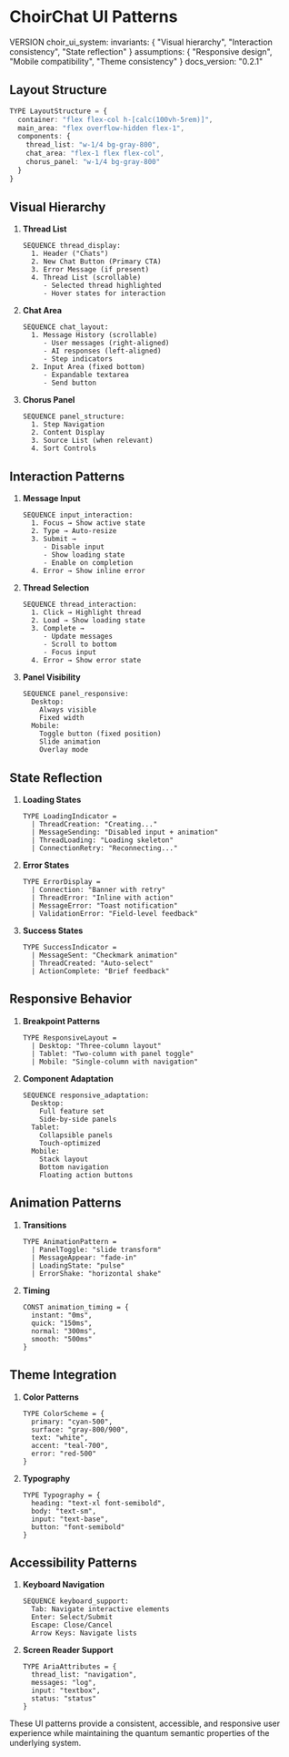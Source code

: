 # ChoirChat UI Patterns

VERSION choir_ui_system:
invariants: {
"Visual hierarchy",
"Interaction consistency",
"State reflection"
}
assumptions: {
"Responsive design",
"Mobile compatibility",
"Theme consistency"
}
docs_version: "0.2.1"

## Layout Structure

```typescript
TYPE LayoutStructure = {
  container: "flex flex-col h-[calc(100vh-5rem)]",
  main_area: "flex overflow-hidden flex-1",
  components: {
    thread_list: "w-1/4 bg-gray-800",
    chat_area: "flex-1 flex flex-col",
    chorus_panel: "w-1/4 bg-gray-800"
  }
}
```

## Visual Hierarchy

1. **Thread List**

   ```
   SEQUENCE thread_display:
     1. Header ("Chats")
     2. New Chat Button (Primary CTA)
     3. Error Message (if present)
     4. Thread List (scrollable)
        - Selected thread highlighted
        - Hover states for interaction
   ```

2. **Chat Area**

   ```
   SEQUENCE chat_layout:
     1. Message History (scrollable)
        - User messages (right-aligned)
        - AI responses (left-aligned)
        - Step indicators
     2. Input Area (fixed bottom)
        - Expandable textarea
        - Send button
   ```

3. **Chorus Panel**
   ```
   SEQUENCE panel_structure:
     1. Step Navigation
     2. Content Display
     3. Source List (when relevant)
     4. Sort Controls
   ```

## Interaction Patterns

1. **Message Input**

   ```
   SEQUENCE input_interaction:
     1. Focus → Show active state
     2. Type → Auto-resize
     3. Submit →
        - Disable input
        - Show loading state
        - Enable on completion
     4. Error → Show inline error
   ```

2. **Thread Selection**

   ```
   SEQUENCE thread_interaction:
     1. Click → Highlight thread
     2. Load → Show loading state
     3. Complete →
        - Update messages
        - Scroll to bottom
        - Focus input
     4. Error → Show error state
   ```

3. **Panel Visibility**
   ```
   SEQUENCE panel_responsive:
     Desktop:
       Always visible
       Fixed width
     Mobile:
       Toggle button (fixed position)
       Slide animation
       Overlay mode
   ```

## State Reflection

1. **Loading States**

   ```
   TYPE LoadingIndicator =
     | ThreadCreation: "Creating..."
     | MessageSending: "Disabled input + animation"
     | ThreadLoading: "Loading skeleton"
     | ConnectionRetry: "Reconnecting..."
   ```

2. **Error States**

   ```
   TYPE ErrorDisplay =
     | Connection: "Banner with retry"
     | ThreadError: "Inline with action"
     | MessageError: "Toast notification"
     | ValidationError: "Field-level feedback"
   ```

3. **Success States**
   ```
   TYPE SuccessIndicator =
     | MessageSent: "Checkmark animation"
     | ThreadCreated: "Auto-select"
     | ActionComplete: "Brief feedback"
   ```

## Responsive Behavior

1. **Breakpoint Patterns**

   ```
   TYPE ResponsiveLayout =
     | Desktop: "Three-column layout"
     | Tablet: "Two-column with panel toggle"
     | Mobile: "Single-column with navigation"
   ```

2. **Component Adaptation**
   ```
   SEQUENCE responsive_adaptation:
     Desktop:
       Full feature set
       Side-by-side panels
     Tablet:
       Collapsible panels
       Touch-optimized
     Mobile:
       Stack layout
       Bottom navigation
       Floating action buttons
   ```

## Animation Patterns

1. **Transitions**

   ```
   TYPE AnimationPattern =
     | PanelToggle: "slide transform"
     | MessageAppear: "fade-in"
     | LoadingState: "pulse"
     | ErrorShake: "horizontal shake"
   ```

2. **Timing**
   ```
   CONST animation_timing = {
     instant: "0ms",
     quick: "150ms",
     normal: "300ms",
     smooth: "500ms"
   }
   ```

## Theme Integration

1. **Color Patterns**

   ```
   TYPE ColorScheme = {
     primary: "cyan-500",
     surface: "gray-800/900",
     text: "white",
     accent: "teal-700",
     error: "red-500"
   }
   ```

2. **Typography**
   ```
   TYPE Typography = {
     heading: "text-xl font-semibold",
     body: "text-sm",
     input: "text-base",
     button: "font-semibold"
   }
   ```

## Accessibility Patterns

1. **Keyboard Navigation**

   ```
   SEQUENCE keyboard_support:
     Tab: Navigate interactive elements
     Enter: Select/Submit
     Escape: Close/Cancel
     Arrow Keys: Navigate lists
   ```

2. **Screen Reader Support**
   ```
   TYPE AriaAttributes = {
     thread_list: "navigation",
     messages: "log",
     input: "textbox",
     status: "status"
   }
   ```

These UI patterns provide a consistent, accessible, and responsive user experience while maintaining the quantum semantic properties of the underlying system.
